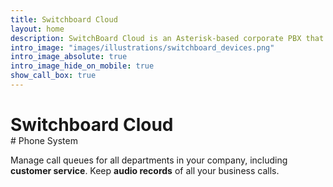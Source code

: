 ```yaml
---
title: Switchboard Cloud
layout: home
description: SwitchBoard Cloud is an Asterisk-based corporate PBX that can fulfill a company's phone system needs from an easy-to-use web interface.
intro_image: "images/illustrations/switchboard_devices.png"
intro_image_absolute: true
intro_image_hide_on_mobile: true
show_call_box: true
---
```


<h1 style="width: 100%; margin-bottom: auto;"> Switchboard Cloud </h1>
# Phone System

Manage call queues for all departments in your company, including **customer service**. Keep **audio records** of all your business calls.